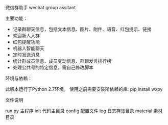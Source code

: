 微信群助手    wechat group assitant

主要功能：
* 记录群聊天信息，包括文本信息、图片、附件、语音、红包提示、链接
* 欢迎新人入群
* 红包提醒功能
* 机器人智能聊天
* 定时发送消息
* 统计群成员信息、成员变动信息、群聊发言排行榜
* 处理公共号的特定信息，需自己修改脚本


环境与依赖：

此版本运行于Python 2.7环境。
使用之前需要安装所依赖的库:
pip install wxpy


文件说明

run.py 主程序
init 代码主目录
config 配置文件
log 日志存放目录
material 素材目录



